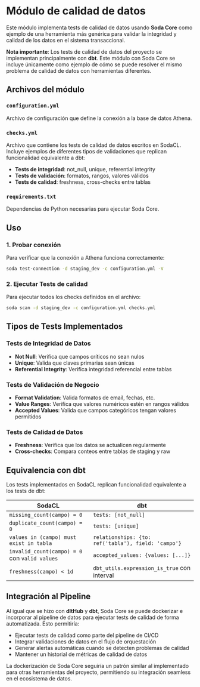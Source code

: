 # Módulo de calidad de datos

Este módulo implementa tests de calidad de datos usando **Soda Core** como ejemplo de una herramienta más genérica para validar la integridad y calidad de los datos en el sistema transaccional.

**Nota importante**: Los tests de calidad de datos del proyecto se implementan principalmente con **dbt**. Este módulo con Soda Core se incluye únicamente como ejemplo de cómo se puede resolver el mismo problema de calidad de datos con herramientas diferentes.

## Archivos del módulo

### `configuration.yml`
Archivo de configuración que define la conexión a la base de datos Athena.

### `checks.yml`
Archivo que contiene los tests de calidad de datos escritos en SodaCL. Incluye ejemplos de diferentes tipos de validaciones que replican funcionalidad equivalente a dbt:

- **Tests de integridad**: not_null, unique, referential integrity
- **Tests de validación**: formatos, rangos, valores válidos
- **Tests de calidad**: freshness, cross-checks entre tablas

### `requirements.txt`
Dependencias de Python necesarias para ejecutar Soda Core.

## Uso

### 1. Probar conexión
Para verificar que la conexión a Athena funciona correctamente:

```bash
soda test-connection -d staging_dev -c configuration.yml -V
```

### 2. Ejecutar Tests de calidad
Para ejecutar todos los checks definidos en el archivo:

```bash
soda scan -d staging_dev -c configuration.yml checks.yml
```

## Tipos de Tests Implementados

### Tests de Integridad de Datos
- **Not Null**: Verifica que campos críticos no sean nulos
- **Unique**: Valida que claves primarias sean únicas
- **Referential Integrity**: Verifica integridad referencial entre tablas

### Tests de Validación de Negocio
- **Format Validation**: Valida formatos de email, fechas, etc.
- **Value Ranges**: Verifica que valores numéricos estén en rangos válidos
- **Accepted Values**: Valida que campos categóricos tengan valores permitidos

### Tests de Calidad de Datos
- **Freshness**: Verifica que los datos se actualicen regularmente
- **Cross-checks**: Compara conteos entre tablas de staging y raw

## Equivalencia con dbt

Los tests implementados en SodaCL replican funcionalidad equivalente a los tests de dbt:

| SodaCL | dbt |
|--------|-----|
| `missing_count(campo) = 0` | `tests: [not_null]` |
| `duplicate_count(campo) = 0` | `tests: [unique]` |
| `values in (campo) must exist in tabla` | `relationships: {to: ref('tabla'), field: 'campo'}` |
| `invalid_count(campo) = 0` con `valid values` | `accepted_values: {values: [...]}` |
| `freshness(campo) < 1d` | `dbt_utils.expression_is_true` con interval |

## Integración al Pipeline

Al igual que se hizo con **dltHub** y **dbt**, Soda Core se puede dockerizar e incorporar al pipeline de datos para ejecutar tests de calidad de forma automatizada. Esto permitiría:

- Ejecutar tests de calidad como parte del pipeline de CI/CD
- Integrar validaciones de datos en el flujo de orquestación
- Generar alertas automáticas cuando se detecten problemas de calidad
- Mantener un historial de métricas de calidad de datos

La dockerización de Soda Core seguiría un patrón similar al implementado para otras herramientas del proyecto, permitiendo su integración seamless en el ecosistema de datos.